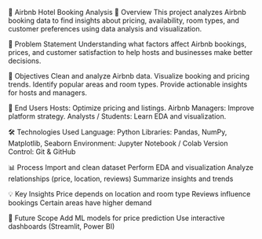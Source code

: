🏨 Airbnb Hotel Booking Analysis
📘 Overview
This project analyzes Airbnb booking data to find insights about pricing, availability, room types, and customer preferences using data analysis and visualization.

🎯 Problem Statement
Understanding what factors affect Airbnb bookings, prices, and customer satisfaction to help hosts and businesses make better decisions.

🧩 Objectives
Clean and analyze Airbnb data.
Visualize booking and pricing trends.
Identify popular areas and room types.
Provide actionable insights for hosts and managers.

👥 End Users
Hosts: Optimize pricing and listings.
Airbnb Managers: Improve platform strategy.
Analysts / Students: Learn EDA and visualization.

🛠️ Technologies Used
Language: Python
Libraries: Pandas, NumPy, Matplotlib, Seaborn
Environment: Jupyter Notebook / Colab
Version Control: Git & GitHub

📊 Process
Import and clean dataset
Perform EDA and visualization
Analyze relationships (price, location, reviews)
Summarize insights and trends

💡 Key Insights
Price depends on location and room type
Reviews influence bookings
Certain areas have higher demand

🚀 Future Scope
Add ML models for price prediction
Use interactive dashboards (Streamlit, Power BI)
